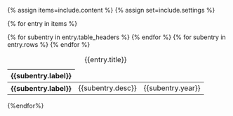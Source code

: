 {% assign items=include.content %}
{% assign set=include.settings %}

{% for entry in items %}
<table class="usa-table {{entry.table_class}}">
  <caption>
    {{entry.title}}
  </caption>
  <thead>
    <tr>
    {% for subentry in entry.table_headers %}
      <th scope="col">{{subentry.label}}</th>
    {% endfor %}
    </tr>
  </thead>
  <tbody>
  {% for subentry in entry.rows %}
    <tr>
      <th scope="row">{{subentry.label}}</th>
      <td>
        {{subentry.desc}}
      </td>
      <td>{{subentry.year}}</td>
    </tr>
  {% endfor %}
  </tbody>
</table>
{%endfor%}